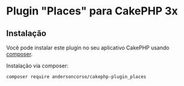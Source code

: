# Plugin "Places" para CakePHP 3x

## Instalação

Você pode instalar este plugin no seu aplicativo CakePHP usando [composer](http://getcomposer.org).

Instalação via composer:

```
composer require andersoncorso/cakephp-plugin_places
```
